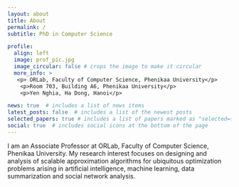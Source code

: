```yaml
---
layout: about
title: About
permalink: /
subtitle: PhD in Computer Science

profile:
  align: left
  image: prof_pic.jpg
  image_circular: false # crops the image to make it circular
  more_info: >
   <p> ORLab, Faculty of Computer Science, Phenikaa University</p>
    <p>Room 703, Building A6, Phenikaa University</p>
    <p>Yen Nghia, Ha Dong, Hanoi</p>

news: true  # includes a list of news items
latest_posts: false  # includes a list of the newest posts
selected_papers: true # includes a list of papers marked as "selected={true}"
social: true  # includes social icons at the bottom of the page
---
```


I am an Associate Professor at ORLab, Faculty of Computer Science, Phenikaa University. My research interest focuses on designing and analysis of scalable approximation algorithms for ubiquitous optimization problems arising in artificial intelligence, machine learning, data summarization and social network analysis.
